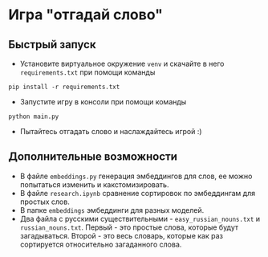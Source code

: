 # Игра "отгадай слово"

## Быстрый запуск
- Установите виртуальное окружение `venv` и скачайте в него `requirements.txt` при помощи команды
```
pip install -r requirements.txt
```
- Запустите игру в консоли при помощи команды
```
python main.py
```
- Пытайтесь отгадать слово и наслаждайтесь игрой :)

## Дополнительные возможности
- В файле `embeddings.py` генерация эмбеддингов для слов, ее можно попытаться изменить и какстомизировать.
- В файле `research.ipynb` сравнение сортировок по эмбеддингам для простых слов.
- В папке `embeddings` эмбеддинги для разных моделей.
- Два файла с русскими существительными - `easy_russian_nouns.txt` и `russian_nouns.txt`. Первый - это простые слова, которые будут загадываться. Второй - это весь словарь, которые как раз сортируется относительно загаданного слова.